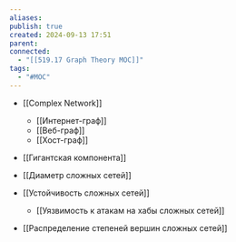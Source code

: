 ```yaml
---
aliases: 
publish: true
created: 2024-09-13 17:51
parent: 
connected:
  - "[[519.17 Graph Theory MOC]]"
tags:
  - "#MOC"
---
```


- [[Complex Network]]
	- [[Интернет-граф]]
	- [[Веб-граф]]
	- [[Хост-граф]]

- [[Гигантская компонента]]
- [[Диаметр сложных сетей]]

- [[Устойчивость сложных сетей]]
	- [[Уязвимость к атакам на хабы сложных сетей]]
- [[Распределение степеней вершин сложных сетей]]

